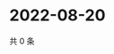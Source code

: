 # 2022-08-20

共 0 条

<!-- BEGIN WEIBO -->
<!-- 最后更新时间 Sat Aug 20 2022 11:37:55 GMT+0800 (China Standard Time) -->

<!-- END WEIBO -->
